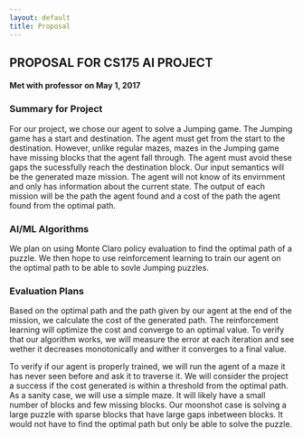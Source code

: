 ```yaml
---
layout: default
title: Proposal
---
```


## PROPOSAL FOR CS175 AI PROJECT
#### Met with professor on May 1, 2017


### Summary for Project

For our project, we chose our agent to solve a Jumping game. The Jumping game has a start and destination. The agent must get from the start to the destination. However, unlike regular mazes, mazes in the Jumping game have missing blocks that the agent fall through. The agent must avoid these gaps the sucessfully reach the destination block. Our input semantics will be the generated maze mission. The agent will not know of its envirnment and only has information about the current state. The output of each mission will be the path the agent found and a cost of the path the agent found from the optimal path. 
    
### AI/ML Algorithms

We plan on using Monte Claro policy evaluation to find the optimal path of a puzzle. We then hope to use reinforcement learning to train our agent on the optimal path to be able to sovle Jumping puzzles.
    
### Evaluation Plans

Based on the optimal path and the path given by our agent at the end of the mission, we calculate the cost of the generated path. The reinforcement learning will optimize the cost and converge to an optimal value. To verify that our algorithm works, we will measure the error at each iteration and see wether it decreases monotonically and wither it converges to a final value.

To verify if our agent is properly trained, we will run the agent of a maze it has never seen before and ask it to traverse it. We will consider the project a success if the cost generated is within a threshold from the optimal path. As a sanity case, we will use a simple maze. It will likely have a small number of blocks and few missing blocks. Our moonshot case is solving a large puzzle with sparse blocks that have large gaps inbetween blocks. It would not have to find the optimal path but only be able to solve the puzzle. 
